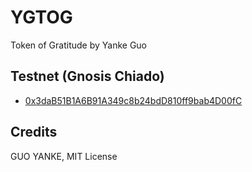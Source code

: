 # YGTOG

Token of Gratitude by Yanke Guo

## Testnet (Gnosis Chiado)

- [0x3daB51B1A6B91A349c8b24bdD810ff9bab4D00fC](https://gnosis-chiado.blockscout.com/token/0x3daB51B1A6B91A349c8b24bdD810ff9bab4D00fC)

## Credits

GUO YANKE, MIT License
